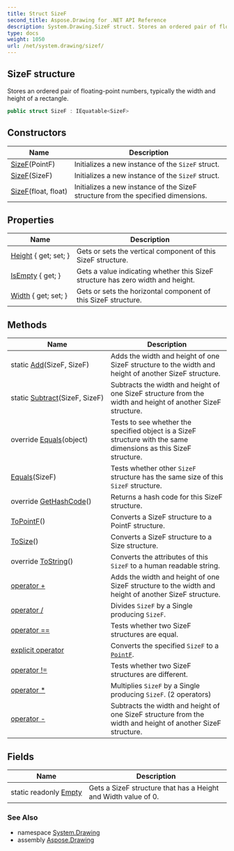```yaml
---
title: Struct SizeF
second_title: Aspose.Drawing for .NET API Reference
description: System.Drawing.SizeF struct. Stores an ordered pair of floatingpoint numbers typically the width and height of a rectangle
type: docs
weight: 1050
url: /net/system.drawing/sizef/
---
```

## SizeF structure

Stores an ordered pair of floating-point numbers, typically the width and height of a rectangle.

```csharp
public struct SizeF : IEquatable<SizeF>
```

## Constructors

| Name | Description |
| --- | --- |
| [SizeF](sizef/#constructor_1)(PointF) | Initializes a new instance of the `SizeF` struct. |
| [SizeF](sizef/#constructor_2)(SizeF) | Initializes a new instance of the `SizeF` struct. |
| [SizeF](sizef/#constructor)(float, float) | Initializes a new instance of the SizeF structure from the specified dimensions. |

## Properties

| Name | Description |
| --- | --- |
| [Height](../../system.drawing/sizef/height/) { get; set; } | Gets or sets the vertical component of this SizeF structure. |
| [IsEmpty](../../system.drawing/sizef/isempty/) { get; } | Gets a value indicating whether this SizeF structure has zero width and height. |
| [Width](../../system.drawing/sizef/width/) { get; set; } | Gets or sets the horizontal component of this SizeF structure. |

## Methods

| Name | Description |
| --- | --- |
| static [Add](../../system.drawing/sizef/add/)(SizeF, SizeF) | Adds the width and height of one SizeF structure to the width and height of another SizeF structure. |
| static [Subtract](../../system.drawing/sizef/subtract/)(SizeF, SizeF) | Subtracts the width and height of one SizeF structure from the width and height of another SizeF structure. |
| override [Equals](../../system.drawing/sizef/equals/#equals_1)(object) | Tests to see whether the specified object is a SizeF structure with the same dimensions as this SizeF structure. |
| [Equals](../../system.drawing/sizef/equals/#equals)(SizeF) | Tests whether other `SizeF` structure has the same size of this `SizeF` structure. |
| override [GetHashCode](../../system.drawing/sizef/gethashcode/)() | Returns a hash code for this SizeF structure. |
| [ToPointF](../../system.drawing/sizef/topointf/)() | Converts a SizeF structure to a PointF structure. |
| [ToSize](../../system.drawing/sizef/tosize/)() | Converts a SizeF structure to a Size structure. |
| override [ToString](../../system.drawing/sizef/tostring/)() | Converts the attributes of this `SizeF` to a human readable string. |
| [operator +](../../system.drawing/sizef/op_addition/) | Adds the width and height of one SizeF structure to the width and height of another SizeF structure. |
| [operator /](../../system.drawing/sizef/op_division/) | Divides `SizeF` by a Single producing `SizeF`. |
| [operator ==](../../system.drawing/sizef/op_equality/) | Tests whether two SizeF structures are equal. |
| [explicit operator](../../system.drawing/sizef/op_explicit/) | Converts the specified `SizeF` to a [`PointF`](../pointf/). |
| [operator !=](../../system.drawing/sizef/op_inequality/) | Tests whether two SizeF structures are different. |
| [operator *](../../system.drawing/sizef/op_multiply/#op_multiply) | Multiplies `SizeF` by a Single producing `SizeF`. (2 operators) |
| [operator -](../../system.drawing/sizef/op_subtraction/) | Subtracts the width and height of one SizeF structure from the width and height of another SizeF structure. |

## Fields

| Name | Description |
| --- | --- |
| static readonly [Empty](../../system.drawing/sizef/empty/) | Gets a SizeF structure that has a Height and Width value of 0. |

### See Also

* namespace [System.Drawing](../../system.drawing/)
* assembly [Aspose.Drawing](../../)


